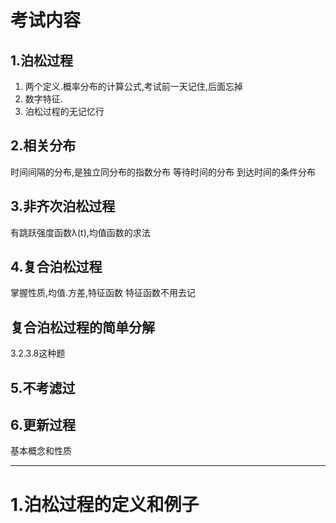 
# 考试内容

## 1.泊松过程

1. 两个定义.概率分布的计算公式,考试前一天记住,后面忘掉
2. 数字特征.
3. 泊松过程的无记忆行

## 2.相关分布

时间间隔的分布,是独立同分布的指数分布
等待时间的分布
到达时间的条件分布

## 3.非齐次泊松过程

有跳跃强度函数λ(t),均值函数的求法

## 4.复合泊松过程

掌握性质,均值.方差,特征函数
特征函数不用去记

## 复合泊松过程的简单分解

3.2.3.8这种题

## 5.不考滤过

## 6.更新过程

基本概念和性质

--------

# 1.泊松过程的定义和例子

